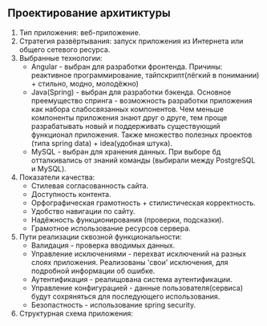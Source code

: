 ## Проектирование архитиктуры

1) Тип приложения: веб-приложение.
2) Стратегия развёртывания: запуск приложения из Интернета или общего сетевого ресурса.
3) Выбранные технологии:
   * Angular - выбран для разработки фронтенда. Причины: реактивное программирование, тайпскрипт(лёгкий в понимании) + стильно, модно, молодёжно)
   * Java(Spring) - выбран для разработки бэкенда. Основное преемущество спринга - возможность разработки 
   приложения как набора слабосвязанных компонентов. Чем меньше компоненты приложения знают друг о друге, тем проще разрабатывать новый и поддерживать существующий функционал приложения.
   Также множество полезных проектов (типа spring data) + idea(удобная штука).
   * MySQL - выбран для хранения данных. При выборе бд отталкивались от знаний команды (выбирали между PostgreSQL и MySQL).
4) Показатели качества:
   * Стилевая согласованность сайта.
   * Доступность контента.
   * Орфографическая грамотность + стилистическая корректность.
   * Удобство навигации по сайту.
   * Надёжность функционирования (проверки, подсказки).
   * Грамотное использование ресурсов сервера.
5) Пути реализации сквозной функциональности:
   * Валидация - проверка вводимых данных.
   * Управление исключениями - перехват исключений на разных слоях приложения. Реализованы 'свои' исключения, для подробной информации об ошибке.
   * Аутентификация - реалищована система аутентификации.
   * Управление конфигурацией - данные пользователя(сервиса) будут сохряняться для последующего использования.
   * Безопастность - использование spring security.
6) Структурная схема приложения:
 
